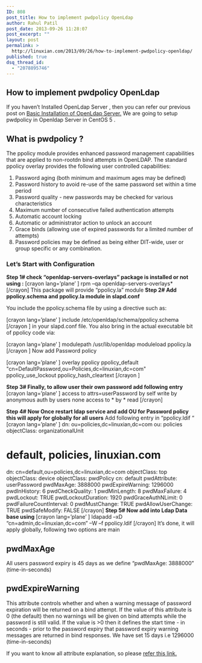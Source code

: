```yaml
---
ID: 808
post_title: How to implement pwdpolicy OpenLdap
author: Rahul Patil
post_date: 2013-09-26 11:28:07
post_excerpt: ""
layout: post
permalink: >
  http://linuxian.com/2013/09/26/how-to-implement-pwdpolicy-openldap/
published: true
dsq_thread_id:
  - "2078895746"
---
```

<h2><strong>How to implement pwdpolicy OpenLdap</strong></h2>
If you haven’t Installed OpenLdap Server , then you can refer our previous post on <a href="http://partystartx.tk/old/ho//2012/10/13/setup-basic-ldap/">Basic Installation of OpenLdap Server.</a> We are going to setup pwdpolicy in Openldap Server in CentOS 5 .
<h2><strong>What is pwdpolicy ?</strong></h2>
The ppolicy module provides enhanced password management capabilities that are applied to non-rootdn bind attempts in OpenLDAP.
The standard ppolicy overlay provides the following user controlled capabilities:
<ol>
	<li>Password aging (both minimum and maximum ages may be defined)</li>
	<li>Password history to avoid re-use of the same password set within a time period</li>
	<li>Password quality - new passwords may be checked for various characteristics</li>
	<li>Maximum number of consecutive failed authentication attempts</li>
	<li>Automatic account locking</li>
	<li>Automatic or administrator action to unlock an account</li>
	<li>Grace binds (allowing use of expired passwords for a limited number of attempts)</li>
	<li>Password policies may be defined as being either DIT-wide, user or group specific or any combination.</li>
</ol>
<h3><strong>Let’s Start with Configuration</strong></h3>
<strong>Step 1# check “openldap-servers-overlays” package is installed or not using :</strong>
[crayon lang=’plane’ ]
rpm –qa openldap-servers-overlays*
[/crayon]
This package will provide “ppolicy.la” module
<strong>Step 2# Add ppolicy.schema and ppolicy.la module in slapd.conf</strong>

You include the ppolicy.schema file by using a directive such as:

[crayon lang=’plane’ ]
include /etc/openldap/schema/ppolicy.schema
[/crayon ]
in your slapd.conf file. You also bring in the actual executable bit
of ppolicy code via:

[crayon lang=’plane’ ]
modulepath /usr/lib/openldap
moduleload ppolicy.la
[/crayon ]
Now add Password policy

[crayon lang=’plane’ ]
overlay ppolicy
ppolicy_default "cn=DefaultPassword,ou=Policies,dc=linuxian,dc=com"
ppolicy_use_lockout
ppolicy_hash_cleartext
[/crayon ]

<strong>Step 3# Finally, to allow user their own password add following entry</strong>
[crayon lang=’plane’ ]
access to attrs=userPassword
by self write
by anonymous auth
by users none
access to * by * read
[/crayon]

<strong>Step 4# Now Once restart ldap service and add OU for Password policy this will apply for globally for all users</strong>
Add following entry in “ppolicy.ldif “
[crayon lang=’plane’ ]
dn: ou=policies,dc=linuxian,dc=com
ou: policies
objectClass: organizationalUnit

# default, policies, linuxian.com
dn: cn=default,ou=policies,dc=linuxian,dc=com
objectClass: top
objectClass: device
objectClass: pwdPolicy
cn: default
pwdAttribute: userPassword
pwdMaxAge: 3888000
pwdExpireWarning: 1296000
pwdInHistory: 6
pwdCheckQuality: 1
pwdMinLength: 8
pwdMaxFailure: 4
pwdLockout: TRUE
pwdLockoutDuration: 1920
pwdGraceAuthNLimit: 0
pwdFailureCountInterval: 0
pwdMustChange: TRUE
pwdAllowUserChange: TRUE
pwdSafeModify: FALSE
[/crayon]
<strong> Step 5# Now add into Ldap Data base using</strong>
[crayon lang=’plane’ ]
ldapadd –xD “cn=admin,dc=linuxian,dc=com” –W –f ppolicy.ldif
[/crayon]
It’s done, it will apply globally, following two options are main
<h2><strong>pwdMaxAge</strong></h2>
All users password expiry is 45 days as we define “pwdMaxAge: 3888000” (time-in-seconds)
<h2><strong>pwdExpireWarning</strong></h2>
This attribute controls whether and when a warning message of password expiration will be returned on a bind attempt. If the value of this attribute is 0 (the default) then no warnings will be given on bind attempts while the password is still valid. If the value is &gt;0 then it defines the start time - in seconds - prior to the password expiry that password expiry warning messages are returned in bind responses. We have set 15 days i.e 1296000 (time-in-seconds)

If you want to know all attribute explanation, so please <a href="http://www.zytrax.com/books/ldap/ch6/ppolicy.html">refer this link.</a>